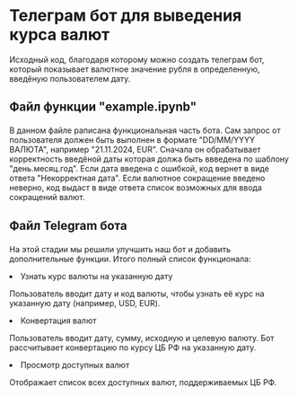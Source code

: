 <h1>Телеграм бот для выведения курса валют</h1>
<p>Исходный код, благодаря которому можно создать телеграм бот, который показывает валютное значение рубля в определенную, введёную пользователем дату.  </p>
<p><h2>Файл функции "example.ipynb"</p></h2>
<p>В данном файле раписана функциональная часть бота. Сам запрос от пользователя должен быть выполнен в формате "DD/MM/YYYY ВАЛЮТА", например "21.11.2024, EUR". Сначала он обрабатывает корректность введёной даты которая должа быть ввведена по шаблону "день.месяц.год". Если дата введена с ошибкой, код вернет в виде ответа "Некорректная дата". Если валютное сокращение введено неверно, код выдаст в виде ответа список возможных для ввода сокращений валют.  </p>
<h2><p> Файл Telegram бота </p></h2>
<p>На этой стадии мы решили улучшить наш бот и добавить дополнительные функции. Итого полный список функционала:</p>
<li>Узнать курс валюты на указанную дату</li>
<p>Пользователь вводит дату и код валюты, чтобы узнать её курс на указанную дату (например, USD, EUR).
<li>Конвертация валют </li>
<p>Пользователь вводит дату, сумму, исходную и целевую валюту. Бот рассчитывает конвертацию по курсу ЦБ РФ на указанную дату.</p>
<li>Просмотр доступных валют</li>
<p>Отображает список всех доступных валют, поддерживаемых ЦБ РФ.</p>
